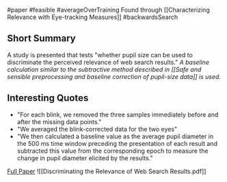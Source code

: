 #paper #feasible #averageOverTraining 
Found through [[Characterizing Relevance with Eye-tracking Measures]] #backwardsSearch

## Short Summary ##
A study is presented that tests "whether pupil size can be used to discriminate the perceived relevance of web search results."
*A baseline calculation similar to the subtractive method described in [[Safe and sensible preprocessing and baseline correction of pupil-size data]] is used.*

## Interesting Quotes ##
- "For each blink, we removed the three samples immediately before and after the missing data points."
- "We averaged the blink-corrected data for the two eyes"
- "We then calculated a baseline value as the average pupil diameter in the 500 ms time window preceding the presentation of each result and subtracted this value from the corresponding epoch to measure the change in pupil diameter elicited by the results."

[Full Paper](https://dl.acm.org/doi/abs/10.1145/1518701.1519038) ![[Discriminating the Relevance of Web Search Results.pdf]]